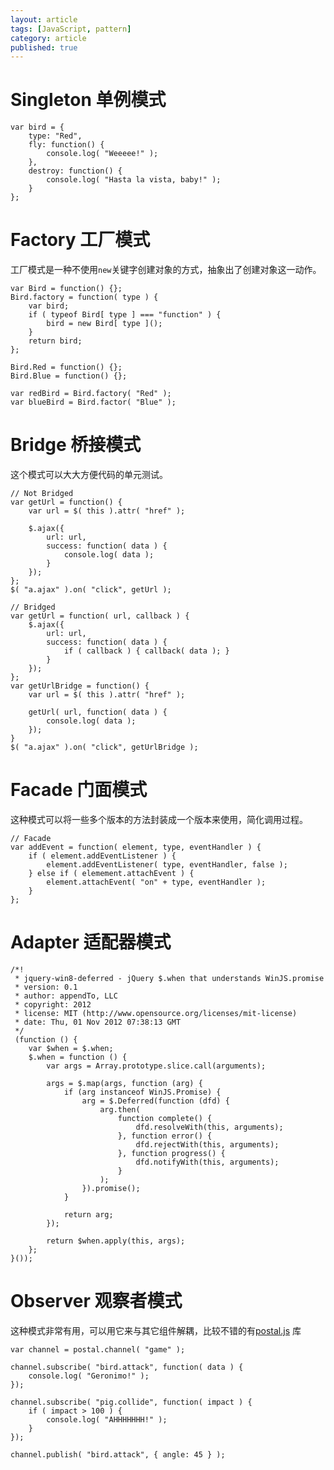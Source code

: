 ```yaml
---
layout: article
tags: [JavaScript, pattern]
category: article
published: true
---
```


# Singleton 单例模式

    var bird = {
        type: "Red",
        fly: function() {
            console.log( "Weeeee!" );
        },
        destroy: function() {
            console.log( "Hasta la vista, baby!" );
        }
    };
    
# Factory 工厂模式

工厂模式是一种不使用`new`关键字创建对象的方式，抽象出了创建对象这一动作。

    var Bird = function() {};
    Bird.factory = function( type ) {
        var bird;
        if ( typeof Bird[ type ] === "function" ) {
            bird = new Bird[ type ]();
        }
        return bird;
    };
     
    Bird.Red = function() {};
    Bird.Blue = function() {};
     
    var redBird = Bird.factory( "Red" );
    var blueBird = Bird.factor( "Blue" );
    
# Bridge 桥接模式
这个模式可以大大方便代码的单元测试。

    // Not Bridged
    var getUrl = function() {
        var url = $( this ).attr( "href" );
        
        $.ajax({
            url: url,
            success: function( data ) {
                console.log( data );
            }
        });
    };
    $( "a.ajax" ).on( "click", getUrl );
     
    // Bridged
    var getUrl = function( url, callback ) {
        $.ajax({
            url: url,
            success: function( data ) {
                if ( callback ) { callback( data ); }
            }
        });
    };
    var getUrlBridge = function() {
        var url = $( this ).attr( "href" );
        
        getUrl( url, function( data ) {
            console.log( data );
        });
    }
    $( "a.ajax" ).on( "click", getUrlBridge );
    
# Facade 门面模式
这种模式可以将一些多个版本的方法封装成一个版本来使用，简化调用过程。

    // Facade
    var addEvent = function( element, type, eventHandler ) {
        if ( element.addEventListener ) {
            element.addEventListener( type, eventHandler, false );
        } else if ( elemement.attachEvent ) {
            element.attachEvent( "on" + type, eventHandler );    
        }
    };
    
# Adapter 适配器模式
    /*!
     * jquery-win8-deferred - jQuery $.when that understands WinJS.promise
     * version: 0.1
     * author: appendTo, LLC
     * copyright: 2012
     * license: MIT (http://www.opensource.org/licenses/mit-license)
     * date: Thu, 01 Nov 2012 07:38:13 GMT
     */
     (function () {
        var $when = $.when;
        $.when = function () {
            var args = Array.prototype.slice.call(arguments);
     
            args = $.map(args, function (arg) {
                if (arg instanceof WinJS.Promise) {
                    arg = $.Deferred(function (dfd) {
                        arg.then(
                            function complete() {
                                dfd.resolveWith(this, arguments);
                            }, function error() {
                                dfd.rejectWith(this, arguments);
                            }, function progress() {
                                dfd.notifyWith(this, arguments);
                            }
                        );
                    }).promise();
                }
     
                return arg;
            });
     
            return $when.apply(this, args);
        };
    }());


# Observer 观察者模式
    
这种模式非常有用，可以用它来与其它组件解耦，比较不错的有[postal.js](https://github.com/postaljs/postal.js) 库
    
    var channel = postal.channel( "game" );
     
    channel.subscribe( "bird.attack", function( data ) {
        console.log( "Geronimo!" );
    });
     
    channel.subscribe( "pig.collide", function( impact ) {
        if ( impact > 100 ) {
            console.log( "AHHHHHHH!" );
        }
    });
     
    channel.publish( "bird.attack", { angle: 45 } );
        
    
    
    